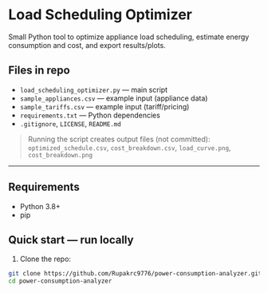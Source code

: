 # Load Scheduling Optimizer

Small Python tool to optimize appliance load scheduling, estimate energy consumption and cost, and export results/plots.

## Files in repo
- `load_scheduling_optimizer.py` — main script
- `sample_appliances.csv` — example input (appliance data)
- `sample_tariffs.csv` — example input (tariff/pricing)
- `requirements.txt` — Python dependencies
- `.gitignore`, `LICENSE`, `README.md`

> Running the script creates output files (not committed):  
`optimized_schedule.csv`, `cost_breakdown.csv`, `load_curve.png`, `cost_breakdown.png`

---

## Requirements
- Python 3.8+
- pip

## Quick start — run locally
1. Clone the repo:
```bash
git clone https://github.com/Rupakrc9776/power-consumption-analyzer.git
cd power-consumption-analyzer
